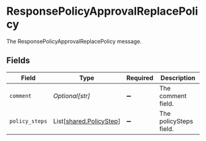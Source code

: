 # ResponsePolicyApprovalReplacePolicy

The ResponsePolicyApprovalReplacePolicy message.


## Fields

| Field                                                        | Type                                                         | Required                                                     | Description                                                  |
| ------------------------------------------------------------ | ------------------------------------------------------------ | ------------------------------------------------------------ | ------------------------------------------------------------ |
| `comment`                                                    | *Optional[str]*                                              | :heavy_minus_sign:                                           | The comment field.                                           |
| `policy_steps`                                               | List[[shared.PolicyStep](../../models/shared/policystep.md)] | :heavy_minus_sign:                                           | The policySteps field.                                       |